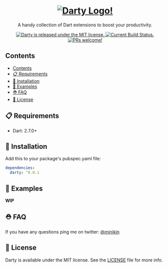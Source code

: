 <h1 align="center">
  <a href="https://github.com/minikin/darty">
  <img src="https://github.com/minikin/darty/blob/develop/assets/DartyLogo.png?raw=true" alt="Darty Logo!" />
  </a>
</h1>

<p align="center">
 A handy collection of Dart extensions to boost your productivity.
</p>

<p align="center">
  <a href="https://github.com/minikin/flutter_photos_fetcher/blob/master/LICENSE">
    <img src="https://img.shields.io/badge/license-MIT-blue.svg" alt="Darty is released under the MIT license." />
  </a>
  <a href="https://app.bitrise.io/app/1851edf4119f7170">
    <img src="https://app.bitrise.io/app/1851edf4119f7170/status.svg?token=7gxXnwvmAESiK0oXsL7row&branch=develop" alt="Current Build Status." />
  </a>
    <a href="https://github.com/minikin/darty/blob/develop/CONTRIBUTING.md">
    <img src="https://img.shields.io/badge/PRs-welcome-blue.svg" alt="PRs welcome!" />
  </a>
</p>

## Contents

- [Contents](#contents)
- [📋 Requirements](#%f0%9f%93%8b-requirements)
- [🎉 Installation](#%f0%9f%8e%89-installation)
- [🎯 Examples](#%f0%9f%8e%af-examples)
- [⛑ FAQ](#%e2%9b%91-faq)
- [📄 License](#%f0%9f%93%84-license)

## 📋 Requirements

- Dart: 2.7.0+

## 🎉 Installation

Add this to your package's pubspec.yaml file:

```yaml
dependencies:
  darty: ^0.0.1
```

## 🎯 Examples

**WIP**

## ⛑ FAQ

If you have any questions ping me on twitter: [@minikin](https://twitter.com/minikin)

## 📄 License

Darty is available under the MIT license.
See the [LICENSE](https://github.com/minikin/darty/blob/develop/LICENSE) file for more info.
